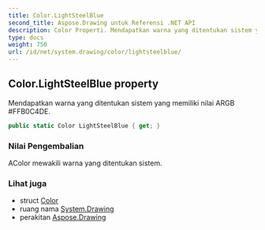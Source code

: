 ```yaml
---
title: Color.LightSteelBlue
second_title: Aspose.Drawing untuk Referensi .NET API
description: Color Properti. Mendapatkan warna yang ditentukan sistem yang memiliki nilai ARGB FFB0C4DE.
type: docs
weight: 750
url: /id/net/system.drawing/color/lightsteelblue/
---
```

## Color.LightSteelBlue property

Mendapatkan warna yang ditentukan sistem yang memiliki nilai ARGB #FFB0C4DE.

```csharp
public static Color LightSteelBlue { get; }
```

### Nilai Pengembalian

AColor mewakili warna yang ditentukan sistem.

### Lihat juga

* struct [Color](../)
* ruang nama [System.Drawing](../../color/)
* perakitan [Aspose.Drawing](../../../)


